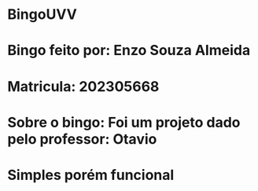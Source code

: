 # BingoUVV

# Bingo feito por: Enzo Souza Almeida
# Matricula: 202305668
# Sobre o bingo: Foi um projeto dado pelo professor: Otavio 
# Simples porém funcional

